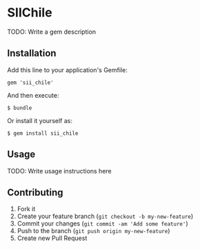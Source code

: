 # SIIChile

TODO: Write a gem description

## Installation

Add this line to your application's Gemfile:

    gem 'sii_chile'

And then execute:

    $ bundle

Or install it yourself as:

    $ gem install sii_chile

## Usage

TODO: Write usage instructions here

## Contributing

1. Fork it
2. Create your feature branch (`git checkout -b my-new-feature`)
3. Commit your changes (`git commit -am 'Add some feature'`)
4. Push to the branch (`git push origin my-new-feature`)
5. Create new Pull Request
